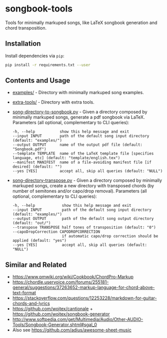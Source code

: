 # songbook-tools

Tools for minimally markuped songs, like LaTeX songbook generation and chord transposition.

## Installation

Install dependencies via `pip`:
```bash
pip install -r requirements.txt --user
```

## Contents and Usage

- [examples/](examples/) - Directory with minimally markuped song examples.

- [extra-tools/](extra-tools/) - Directory with extra tools.

- [song-directory-to-songbook.py](song-directory-to-songbook.py) - Given a directory composed by minimally markuped songs, generate a pdf songbook via LaTeX. Parameters (all optional, complementary to CLI queries):
   ```
   -h, --help           show this help message and exit
   --input INPUT        path of the default song input directory (default: "examples/")
   --output OUTPUT      name of the output pdf file (default: "Songbook.pdf")
   --template TEMPLATE  name of the LaTeX template file [specifies language, etc] (default: "template/english.tex")
   --manifest MANIFEST  name of a file-avoiding manifest file [if desired] (default: "")
   --yes [YES]          accept all, skip all queries (default: "NULL")
   ```

- [song-directory-transpose.py](song-directory-transpose.py) - Given a directory composed by minimally markuped songs, create a new directory with transposed chords (by number of semitones and/or capo/drop removal). Parameters (all optional, complementary to CLI queries):
   ```
   -h, --help            show this help message and exit
   --input INPUT         path of the default song input directory (default: "examples/")
   --output OUTPUT       path of the default song output directory (default: "out/")
   --transpose TRANSPOSE half tones of transposition (default: "0")
   --capoDropCorrection CAPODROPCORRECTION
                         if automatic capo/drop correction should be applied (default: "yes")
   --yes [YES]           accept all, skip all queries (default: "NULL")
   ```

## Similar and Related

- <https://www.pmwiki.org/wiki/Cookbook/ChordPro-Markup>
- <https://chordle.uservoice.com/forums/255181-general/suggestions/37263652-markup-language-for-chord-above-text-format>
- <https://stackoverflow.com/questions/12253228/markdown-for-guitar-chords-and-lyrics>
- <https://github.com/wojtex/cantionale> + <https://github.com/wojtex/songbook-generator>
- <http://www.softpedia.com/get/Multimedia/Audio/Other-AUDIO-Tools/Songbook-Generator.shtml#sgal_0>
- Also see <https://github.com/adius/awesome-sheet-music>
